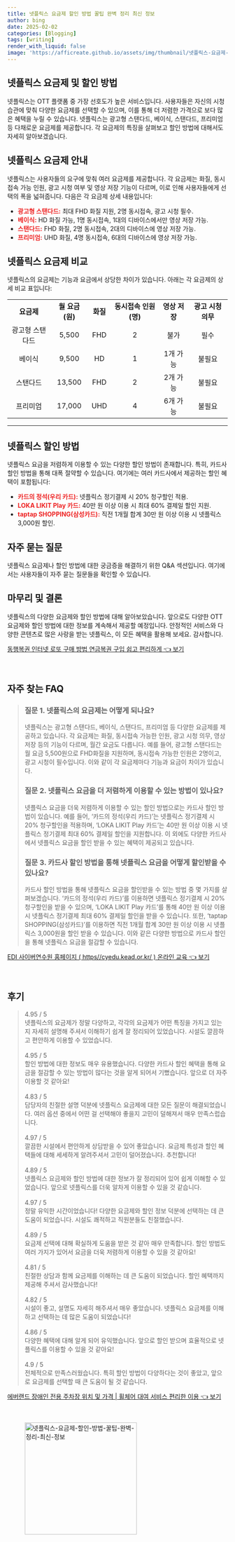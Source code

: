 ```yaml
---
title: 넷플릭스 요금제 할인 방법 꿀팁 완벽 정리 최신 정보
author: bing
date: 2025-02-02
categories: [Blogging]
tags: [writing]
render_with_liquid: false
image: 'https://afficreate.github.io/assets/img/thumbnail/넷플릭스-요금제-할인-방법-꿀팁-완벽-정리-최신-정보.webp'
---
```



<h2 id='넷플릭스_요금제와_할인'>넷플릭스 요금제 및 할인 방법</h2>

<p>넷플릭스는 OTT 플랫폼 중 가장 선호도가 높은 서비스입니다. 사용자들은 자신의 시청 습관에 맞춰 다양한 요금제를 선택할 수 있으며, 이를 통해 더 저렴한 가격으로 보다 많은 혜택을 누릴 수 있습니다. 넷플릭스는 광고형 스탠다드, 베이식, 스탠다드, 프리미엄 등 다채로운 요금제를 제공합니다. 각 요금제의 특징을 살펴보고 할인 방법에 대해서도 자세히 알아보겠습니다.</p>

<h2 id='넷플릭스_요금제'>넷플릭스 요금제 안내</h2>

<p>넷플릭스는 사용자들의 요구에 맞춰 여러 요금제를 제공합니다. 각 요금제는 화질, 동시접속 가능 인원, 광고 시청 여부 및 영상 저장 기능이 다르며, 이로 인해 사용자들에게 선택의 폭을 넓혀줍니다. 다음은 각 요금제 상세 내용입니다:</p>

<ul>
    <li><b><span style="color: #ee2323;">광고형 스탠다드:</span></b> 최대 FHD 화질 지원, 2명 동시접속, 광고 시청 필수.</li>
    <li><b><span style="color: #ee2323;">베이식:</span></b> HD 화질 가능, 1명 동시접속, 1대의 디바이스에서만 영상 저장 가능.</li>
    <li><b><span style="color: #ee2323;">스탠다드:</span></b> FHD 화질, 2명 동시접속, 2대의 디바이스에 영상 저장 가능.</li>
    <li><b><span style="color: #ee2323;">프리미엄:</span></b> UHD 화질, 4명 동시접속, 6대의 디바이스에 영상 저장 가능.</li>
</ul>

<h2 id='넷플릭스_요금제_비교'>넷플릭스 요금제 비교</h2>

<p>넷플릭스의 요금제는 기능과 요금에서 상당한 차이가 있습니다. 아래는 각 요금제의 상세 비교 표입니다:</p>

<table>
    <tr>
        <td style="text-align: center; height: 17px;"><b>요금제</b></td>
        <td style="text-align: center; height: 17px;"><b>월 요금(원)</b></td>
        <td style="text-align: center; height: 17px;"><b>화질</b></td>
        <td style="text-align: center; height: 17px;"><b>동시접속 인원(명)</b></td>
        <td style="text-align: center; height: 17px;"><b>영상 저장</b></td>
        <td style="text-align: center; height: 17px;"><b>광고 시청 의무</b></td>
    </tr>
    <tr>
        <td style="text-align: center; height: 17px;">광고형 스탠다드</td>
        <td style="text-align: center; height: 17px;">5,500</td>
        <td style="text-align: center; height: 17px;">FHD</td>
        <td style="text-align: center; height: 17px;">2</td>
        <td style="text-align: center; height: 17px;">불가</td>
        <td style="text-align: center; height: 17px;">필수</td>
    </tr>
    <tr>
        <td style="text-align: center; height: 17px;">베이식</td>
        <td style="text-align: center; height: 17px;">9,500</td>
        <td style="text-align: center; height: 17px;">HD</td>
        <td style="text-align: center; height: 17px;">1</td>
        <td style="text-align: center; height: 17px;">1개 가능</td>
        <td style="text-align: center; height: 17px;">불필요</td>
    </tr>
    <tr>
        <td style="text-align: center; height: 17px;">스탠다드</td>
        <td style="text-align: center; height: 17px;">13,500</td>
        <td style="text-align: center; height: 17px;">FHD</td>
        <td style="text-align: center; height: 17px;">2</td>
        <td style="text-align: center; height: 17px;">2개 가능</td>
        <td style="text-align: center; height: 17px;">불필요</td>
    </tr>
    <tr>
        <td style="text-align: center; height: 17px;">프리미엄</td>
        <td style="text-align: center; height: 17px;">17,000</td>
        <td style="text-align: center; height: 17px;">UHD</td>
        <td style="text-align: center; height: 17px;">4</td>
        <td style="text-align: center; height: 17px;">6개 가능</td>
        <td style="text-align: center; height: 17px;">불필요</td>
    </tr>
</table>

<hr />

<h2 id='넷플릭스_할인방법'>넷플릭스 할인 방법</h2>

<p>넷플릭스 요금을 저렴하게 이용할 수 있는 다양한 할인 방법이 존재합니다. 특히, 카드사 할인 방법을 통해 대폭 절약할 수 있습니다. 여기에는 여러 카드사에서 제공하는 할인 혜택이 포함됩니다:</p>

<ul>
    <li><b><span style="color: #ee2323;">카드의 정석(우리 카드):</span></b> 넷플릭스 정기결제 시 20% 청구할인 적용.</li>
    <li><b><span style="color: #ee2323;">LOKA LIKIT Play 카드:</span></b> 40만 원 이상 이용 시 최대 60% 결제일 할인 지원.</li>
    <li><b><span style="color: #ee2323;">taptap SHOPPING(삼성카드):</span></b> 직전 1개월 합계 30만 원 이상 이용 시 넷플릭스 3,000원 할인.</li>
</ul>

<h2 id='넷플릭스_자주_묻는_질문'>자주 묻는 질문</h2>

<p>넷플릭스 요금제나 할인 방법에 대한 궁금증을 해결하기 위한 Q&A 섹션입니다. 여기에서는 사용자들이 자주 묻는 질문들을 확인할 수 있습니다.</p>

<h2 id='넷플릭스_결론'>마무리 및 결론</h2>

<p>넷플릭스의 다양한 요금제와 할인 방법에 대해 알아보았습니다. 앞으로도 다양한 OTT 요금제와 할인 방법에 대한 정보를 계속해서 제공할 예정입니다. 안정적인 서비스와 다양한 콘텐츠로 많은 사랑을 받는 넷플릭스, 이 모든 혜택을 활용해 보세요. 감사합니다.</p>


<p><a class="click-button" title="동행복권 인터넷 로또 구매 방법 연금복권 구입 쉽고 편리하게" href="https://afficreate.github.io/posts/%EB%8F%99%ED%96%89%EB%B3%B5%EA%B6%8C-%EC%9D%B8%ED%84%B0%EB%84%B7-%EB%A1%9C%EB%98%90-%EA%B5%AC%EB%A7%A4-%EB%B0%A9%EB%B2%95-%EC%97%B0%EA%B8%88%EB%B3%B5%EA%B6%8C-%EA%B5%AC%EC%9E%85-%EC%89%BD%EA%B3%A0-%ED%8E%B8%EB%A6%AC%ED%95%98%EA%B2%8C/" rel="dofollow">동행복권 인터넷 로또 구매 방법 연금복권 구입 쉽고 편리하게 👈 보기</a></p><br>
<h2 id='자주_찾는_FAQ'>자주 찾는 FAQ</h2>
<div itemscope="" itemtype="https://schema.org/FAQPage"> 
<blockquote> 
<div itemscope="" itemprop="mainEntity" itemtype="https://schema.org/Question"> 
<h3 itemprop="name">질문 1. 넷플릭스의 요금제는 어떻게 되나요?</h3> 
<div itemscope="" itemprop="acceptedAnswer" itemtype="https://schema.org/Answer"> 
<span itemprop="text"> 
<p>넷플릭스는 광고형 스탠다드, 베이식, 스탠다드, 프리미엄 등 다양한 요금제를 제공하고 있습니다. 각 요금제는 화질, 동시접속 가능한 인원, 광고 시청 의무, 영상 저장 등의 기능이 다르며, 월간 요금도 다릅니다. 예를 들어, 광고형 스탠다드는 월 요금 5,500원으로 FHD화질을 지원하며, 동시접속 가능한 인원은 2명이고, 광고 시청이 필수입니다. 이와 같이 각 요금제마다 기능과 요금이 차이가 있습니다.</p> 
</span> 
</div> 
</div> 

<div itemscope="" itemprop="mainEntity" itemtype="https://schema.org/Question"> 
<h3 itemprop="name">질문 2. 넷플릭스 요금을 더 저렴하게 이용할 수 있는 방법이 있나요?</h3> 
<div itemscope="" itemprop="acceptedAnswer" itemtype="https://schema.org/Answer"> 
<span itemprop="text"> 
<p>넷플릭스 요금을 더욱 저렴하게 이용할 수 있는 할인 방법으로는 카드사 할인 방법이 있습니다. 예를 들어, ‘카드의 정석(우리 카드)’는 넷플릭스 정기결제 시 20% 청구할인을 적용하며, ‘LOKA LIKIT Play 카드’는 40만 원 이상 이용 시 넷플릭스 정기결제 최대 60% 결제일 할인을 지원합니다. 이 외에도 다양한 카드사에서 넷플릭스 요금을 할인 받을 수 있는 혜택이 제공되고 있습니다.</p> 
</span> 
</div> 
</div> 

<div itemscope="" itemprop="mainEntity" itemtype="https://schema.org/Question"> 
<h3 itemprop="name">질문 3. 카드사 할인 방법을 통해 넷플릭스 요금을 어떻게 할인받을 수 있나요?</h3> 
<div itemscope="" itemprop="acceptedAnswer" itemtype="https://schema.org/Answer"> 
<span itemprop="text"> 
<p>카드사 할인 방법을 통해 넷플릭스 요금을 할인받을 수 있는 방법 중 몇 가지를 살펴보겠습니다. ‘카드의 정석(우리 카드)’를 이용하면 넷플릭스 정기결제 시 20% 청구할인을 받을 수 있으며, ‘LOKA LIKIT Play 카드’를 통해 40만 원 이상 이용 시 넷플릭스 정기결제 최대 60% 결제일 할인을 받을 수 있습니다. 또한, ‘taptap SHOPPING(삼성카드)’를 이용하면 직전 1개월 합계 30만 원 이상 이용 시 넷플릭스 3,000원을 할인 받을 수 있습니다. 이와 같은 다양한 방법으로 카드사 할인을 통해 넷플릭스 요금을 절감할 수 있습니다.</p> 
</span> 
</div> 
</div> 

</blockquote> 
</div>
<p><a class="click-button" title="EDI 사이버연수원 홈페이지 ( https//cyedu.kead.or.kr/ ) 온라인 교육" href="https://afficreate.github.io/posts/EDI-%EC%82%AC%EC%9D%B4%EB%B2%84%EC%97%B0%EC%88%98%EC%9B%90-%ED%99%88%ED%8E%98%EC%9D%B4%EC%A7%80-(-httpscyedu.kead.or.kr-)-%EC%98%A8%EB%9D%BC%EC%9D%B8-%EA%B5%90%EC%9C%A1/" rel="dofollow">EDI 사이버연수원 홈페이지 ( https//cyedu.kead.or.kr/ ) 온라인 교육 👈 보기</a></p><br>
<h2 id='후기'>후기</h2>
<div itemscope itemtype="https://schema.org/Product">
  <blockquote>
  <div itemprop="review" itemscope itemtype="https://schema.org/Review">
      <div itemprop="reviewRating" itemscope itemtype="https://schema.org/Rating"> <span itemprop="ratingValue">4.95</span> / <span itemprop="bestRating">5</span> </div>
      <span itemprop="reviewBody">넷플릭스의 요금제가 정말 다양하고, 각각의 요금제가 어떤 특징을 가지고 있는지 자세히 설명해 주셔서 이해하기 쉽게 잘 정리되어 있었습니다. 시설도 깔끔하고 편안하게 이용할 수 있었습니다.</span>
  </div>
  <br>
  <div itemprop="review" itemscope itemtype="https://schema.org/Review">
      <div itemprop="reviewRating" itemscope itemtype="https://schema.org/Rating"> <span itemprop="ratingValue">4.95</span> / <span itemprop="bestRating">5</span> </div>
      <span itemprop="reviewBody">할인 방법에 대한 정보도 매우 유용했습니다. 다양한 카드사 할인 혜택을 통해 요금을 절감할 수 있는 방법이 많다는 것을 알게 되어서 기뻤습니다. 앞으로 더 자주 이용할 것 같아요!</span>
  </div>
  <br>
  <div itemprop="review" itemscope itemtype="https://schema.org/Review">
      <div itemprop="reviewRating" itemscope itemtype="https://schema.org/Rating"> <span itemprop="ratingValue">4.83</span> / <span itemprop="bestRating">5</span> </div>
      <span itemprop="reviewBody">담당자의 친절한 설명 덕분에 넷플릭스 요금제에 대한 모든 질문이 해결되었습니다. 여러 옵션 중에서 어떤 걸 선택해야 좋을지 고민이 덜해져서 매우 만족스럽습니다.</span>
  </div>
  <br>
  <div itemprop="review" itemscope itemtype="https://schema.org/Review">
      <div itemprop="reviewRating" itemscope itemtype="https://schema.org/Rating"> <span itemprop="ratingValue">4.97</span> / <span itemprop="bestRating">5</span> </div>
      <span itemprop="reviewBody">깔끔한 시설에서 편안하게 상담받을 수 있어 좋았습니다. 요금제 특성과 할인 혜택들에 대해 세세하게 알려주셔서 고민이 덜어졌습니다. 추천합니다!</span>
  </div>
  <br>
  <div itemprop="review" itemscope itemtype="https://schema.org/Review">
      <div itemprop="reviewRating" itemscope itemtype="https://schema.org/Rating"> <span itemprop="ratingValue">4.89</span> / <span itemprop="bestRating">5</span> </div>
      <span itemprop="reviewBody">넷플릭스 요금제와 할인 방법에 대한 정보가 잘 정리되어 있어 쉽게 이해할 수 있었습니다. 앞으로 넷플릭스를 더욱 알차게 이용할 수 있을 것 같습니다.</span>
  </div>
  <br>
  <div itemprop="review" itemscope itemtype="https://schema.org/Review">
      <div itemprop="reviewRating" itemscope itemtype="https://schema.org/Rating"> <span itemprop="ratingValue">4.97</span> / <span itemprop="bestRating">5</span> </div>
      <span itemprop="reviewBody">정말 유익한 시간이었습니다! 다양한 요금제와 할인 정보 덕분에 선택하는 데 큰 도움이 되었습니다. 시설도 쾌적하고 직원분들도 친절했습니다.</span>
  </div>
  <br>
  <div itemprop="review" itemscope itemtype="https://schema.org/Review">
      <div itemprop="reviewRating" itemscope itemtype="https://schema.org/Rating"> <span itemprop="ratingValue">4.89</span> / <span itemprop="bestRating">5</span> </div>
      <span itemprop="reviewBody">요금제 선택에 대해 확실하게 도움을 받은 것 같아 매우 만족합니다. 할인 방법도 여러 가지가 있어서 요금을 더욱 저렴하게 이용할 수 있을 것 같아요!</span>
  </div>
  <br>
  <div itemprop="review" itemscope itemtype="https://schema.org/Review">
      <div itemprop="reviewRating" itemscope itemtype="https://schema.org/Rating"> <span itemprop="ratingValue">4.81</span> / <span itemprop="bestRating">5</span> </div>
      <span itemprop="reviewBody">친절한 상담과 함께 요금제를 이해하는 데 큰 도움이 되었습니다. 할인 혜택까지 제공해 주셔서 감사했습니다!</span>
  </div>
  <br>
  <div itemprop="review" itemscope itemtype="https://schema.org/Review">
      <div itemprop="reviewRating" itemscope itemtype="https://schema.org/Rating"> <span itemprop="ratingValue">4.82</span> / <span itemprop="bestRating">5</span> </div>
      <span itemprop="reviewBody">시설이 좋고, 설명도 자세히 해주셔서 매우 좋았습니다. 넷플릭스 요금제를 이해하고 선택하는 데 많은 도움이 되었습니다!</span>
  </div>
  <br>
  <div itemprop="review" itemscope itemtype="https://schema.org/Review">
      <div itemprop="reviewRating" itemscope itemtype="https://schema.org/Rating"> <span itemprop="ratingValue">4.86</span> / <span itemprop="bestRating">5</span> </div>
      <span itemprop="reviewBody">다양한 혜택에 대해 알게 되어 유익했습니다. 앞으로 할인 받으며 효율적으로 넷플릭스를 이용할 수 있을 것 같아요!</span>
  </div>
  <br>
  <div itemprop="review" itemscope itemtype="https://schema.org/Review">
      <div itemprop="reviewRating" itemscope itemtype="https://schema.org/Rating"> <span itemprop="ratingValue">4.9</span> / <span itemprop="bestRating">5</span> </div>
      <span itemprop="reviewBody">전체적으로 만족스러웠습니다. 특히 할인 방법이 다양하다는 것이 좋았고, 앞으로 요금제를 선택할 때 큰 도움이 될 것 같습니다.</span>
  </div>
  </blockquote>
</div>
<p><a class="click-button" title="에버랜드 장애인 전용 주차장 위치 및 가격 | 휠체어 대여 서비스 편리한 이용" href="https://afficreate.github.io/posts/%EC%97%90%EB%B2%84%EB%9E%9C%EB%93%9C-%EC%9E%A5%EC%95%A0%EC%9D%B8-%EC%A0%84%EC%9A%A9-%EC%A3%BC%EC%B0%A8%EC%9E%A5-%EC%9C%84%EC%B9%98-%EB%B0%8F-%EA%B0%80%EA%B2%A9-%ED%9C%A0%EC%B2%B4%EC%96%B4-%EB%8C%80%EC%97%AC-%EC%84%9C%EB%B9%84%EC%8A%A4-%ED%8E%B8%EB%A6%AC%ED%95%9C-%EC%9D%B4%EC%9A%A9/" rel="dofollow">에버랜드 장애인 전용 주차장 위치 및 가격 | 휠체어 대여 서비스 편리한 이용 👈 보기</a></p><br>
<figure class="image"><img src="https://afficreate.github.io/assets/img/thumbnail/넷플릭스-요금제-할인-방법-꿀팁-완벽-정리-최신-정보.webp" alt="넷플릭스-요금제-할인-방법-꿀팁-완벽-정리-최신-정보" width="256" height="256"></figure>